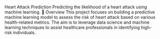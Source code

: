  Heart Attack Prediction
Predicting the likelihood of a heart attack using machine learning.
📜 Overview
This project focuses on building a predictive machine learning model to assess the risk of heart attack based on various health-related metrics.
The aim is to leverage data science and machine learning techniques to assist healthcare professionals in identifying high-risk individuals.
